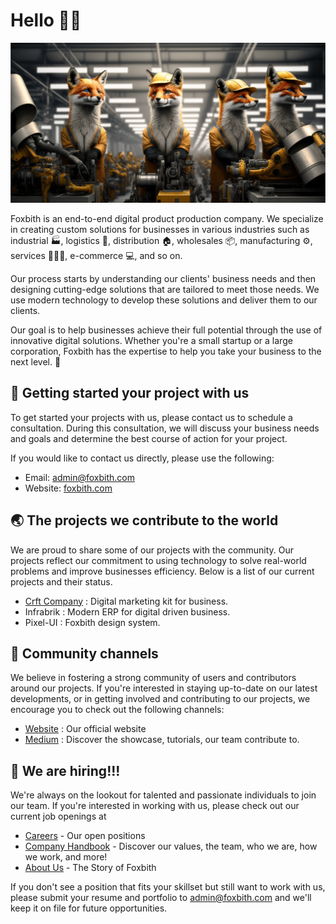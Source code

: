 # Hello 🙌🏻

![Cover](https://raw.githubusercontent.com/Foxbith/.github/main/profile/cover.png)


Foxbith is an end-to-end digital product production company. We specialize in creating custom solutions for businesses in various industries such as industrial 🏭, logistics 🚕, distribution 🏠, wholesales 📦, manufacturing ⚙️, services 👷🏼‍♂️, e-commerce 💻, and so on.

Our process starts by understanding our clients' business needs and then designing cutting-edge solutions that are tailored to meet those needs. We use modern technology to develop these solutions and deliver them to our clients.

Our goal is to help businesses achieve their full potential through the use of innovative digital solutions. Whether you're a small startup or a large corporation, Foxbith has the expertise to help you take your business to the next level. 💪

## 🚀 Getting started your project with us

To get started your projects with us, please contact us to schedule a consultation. During this consultation, we will discuss your business needs and goals and determine the best course of action for your project.

If you would like to contact us directly, please use the following:
- Email: [admin@foxbith.com](mailto:admin@foxbith.com)
- Website: [foxbith.com](https://www.foxbith.com/)

## 🌏 The projects we contribute to the world

We are proud to share some of our projects with the community. Our projects reflect our commitment to using technology to solve real-world problems and improve businesses efficiency. Below is a list of our current projects and their status.

- [Crft Company](https://crftcompany.com) : Digital marketing kit for business.
- Infrabrik : Modern ERP for digital driven business.
- Pixel-UI : Foxbith design system.

## 💬 Community channels

We believe in fostering a strong community of users and contributors around our projects. If you're interested in staying up-to-date on our latest developments, or in getting involved and contributing to our projects, we encourage you to check out the following channels:

- [Website](https://www.foxbith.com/) : Our official website
- [Medium](https://blog.foxbith.com/) : Discover the showcase, tutorials, our team contribute to.

## 🤩 We are hiring!!!

We're always on the lookout for talented and passionate individuals to join our team. If you're interested in working with us, please check out our current job openings at 

- [Careers](https://career.foxbith.com) - Our open positions
- [Company Handbook](https://handbook.foxbith.com) - Discover our values, the team, who we are, how we work, and more!
- [About Us](https://www.foxbith.com/about-us) - The Story of Foxbith

If you don't see a position that fits your skillset but still want to work with us, please submit your resume and portfolio to [admin@foxbith.com](mailto:admin@foxbith.com) and we'll keep it on file for future opportunities.

